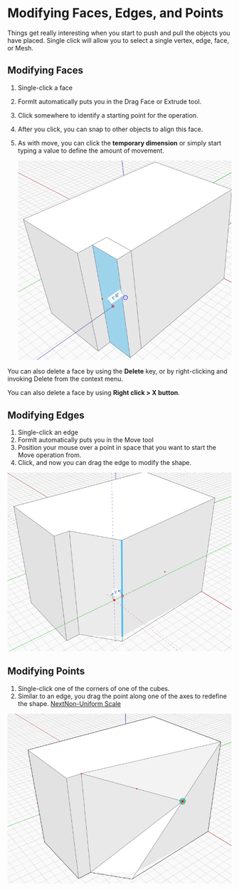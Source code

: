 # Modifying Faces, Edges, and Points

Things get really interesting when you start to push and pull the objects you have placed. Single click will allow you to select a single vertex, edge, face, or Mesh.

## Modifying Faces

1. Single-click a face
2. FormIt automatically puts you in the Drag Face or Extrude tool.&#x20;
3. Click somewhere to identify a starting point for the operation.&#x20;
4. After you click, you can snap to other objects to align this face.
5.  As with move, you can click the **temporary dimension** or simply start typing a value to define the amount of movement.

    ![](../.gitbook/assets/modify.png)

You can also delete a face by using the **Delete** key, or by right-clicking and invoking Delete from the context menu.

You can also delete a face by using **Right click > X button**.

## Modifying Edges

1. Single-click an edge
2. FormIt automatically puts you in the Move tool
3. Position your mouse over a point in space that you want to start the Move operation from.
4. Click, and now you can drag the edge to modify the shape.

![](../.gitbook/assets/modify2.png)

## Modifying Points

1. Single-click one of the corners of one of the cubes.
2. Similar to an edge, you drag the point along one of the axes to redefine the shape. [NextNon-Uniform Scale](https://app.gitbook.com/@formit3d/s/autodesk-formit-360-windows-help/\~/drafts/-MQs8s\_UgCysrQBxlywu/tool-library/non-uniform-scale)

![](<../.gitbook/assets/modify3 (1).png>)
